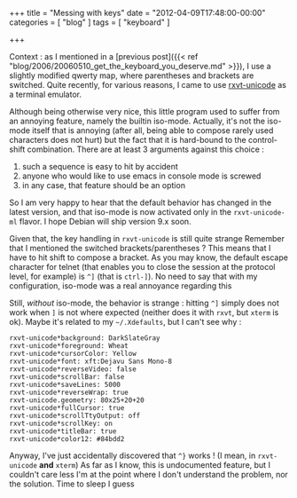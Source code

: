 +++
title = "Messing with keys"
date = "2012-04-09T17:48:00-00:00"
categories = [ "blog" ]
tags = [ "keyboard" ]

+++


Context : as I mentioned in a [previous post]({{< ref
"blog/2006/20060510_get_the_keyboard_you_deserve.md" >}}), I use a slightly
modified qwerty map, where parentheses and brackets are switched.
Quite recently, for various reasons, I came to use
[rxvt-unicode](http://software.schmorp.de/pkg/rxvt-unicode.html) as
a terminal emulator.

Although being otherwise very nice, this little program used to suffer from an
annoying feature, namely the builtin iso-mode. Actually, it's not the iso-mode
itself that is annoying (after all, being able to compose rarely used
characters does not hurt) but the fact that it is hard-bound to the
control-shift combination.  There are at least 3 arguments against this
choice :

1.  such a sequence is easy to hit by accident
2.  anyone who would like to use emacs in console mode is screwed
3.  in any case, that feature should be an option

So I am very happy to hear that the default behavior has changed in the latest
version, and that iso-mode is now activated only in the `rxvt-unicode-ml`
flavor. I hope Debian will ship version 9.x soon.

Given that, the key handling in `rxvt-unicode` is still quite strange Remember
that I mentioned the switched brackets/parentheses ? This means that I have to
hit shift to compose a bracket. As you may know, the default escape character
for telnet (that enables you to close the session at the protocol level, for
example) is `^]` (that is `ctrl-]`). No need to say that with my configuration,
iso-mode was a real annoyance regarding this

Still, *without* iso-mode, the behavior is strange : hitting `^]` simply does
not work when `]` is not where expected (neither does it with `rxvt`, but
`xterm` is ok). Maybe it's related to my `~/.Xdefaults`, but I can't see why :

```
rxvt-unicode*background: DarkSlateGray
rxvt-unicode*foreground: Wheat
rxvt-unicode*cursorColor: Yellow
rxvt-unicode*font: xft:Dejavu Sans Mono-8
rxvt-unicode*reverseVideo: false
rxvt-unicode*scrollBar: false
rxvt-unicode*saveLines: 5000
rxvt-unicode*reverseWrap: true
rxvt-unicode.geometry: 80x25+20+20
rxvt-unicode*fullCursor: true
rxvt-unicode*scrollTtyOutput: off
rxvt-unicode*scrollKey: on
rxvt-unicode*titleBar: true
rxvt-unicode*color12: #84bdd2
```

Anyway, I've just accidentally discovered that `^}` works ! (I mean, in
`rxvt-unicode` **and** `xterm`) As far as I know, this is undocumented feature,
but I couldn't care less I'm at the point where I don't understand the problem,
nor the solution. Time to sleep I guess
